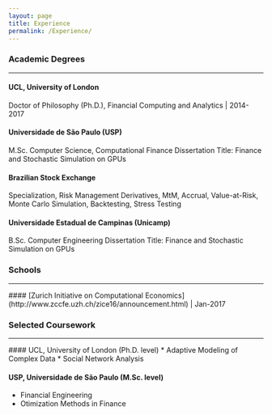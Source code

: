 ```yaml
---
layout: page
title: Experience
permalink: /Experience/
---
```

### Academic Degrees
<hr> 

#### **UCL, University of London**
Doctor of Philosophy (Ph.D.), Financial Computing and Analytics | 2014-2017

#### Universidade de São Paulo (USP)
M.Sc. Computer Science, Computational Finance
Dissertation Title: Finance and Stochastic Simulation on GPUs

#### Brazilian Stock Exchange
Specialization, Risk Management
Derivatives, MtM, Accrual, Value-at-Risk, Monte Carlo Simulation, Backtesting, Stress Testing

#### Universidade Estadual de Campinas (Unicamp)
B.Sc. Computer Engineering
Dissertation Title: Finance and Stochastic Simulation on GPUs

### Schools
<hr> 
#### [Zurich Initiative on Computational Economics](http://www.zccfe.uzh.ch/zice16/announcement.html) | Jan-2017


### Selected Coursework
<hr> 
#### UCL, University of London (Ph.D. level)
* Adaptive Modeling of Complex Data
* Social Network Analysis

#### USP, Universidade de São Paulo (M.Sc. level)
*  Financial Engineering
*  Otimization Methods in Finance
